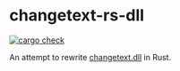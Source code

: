 # changetext-rs-dll

[![cargo check](https://github.com/dfint/changetext-rs-dll/actions/workflows/cargo-check.yml/badge.svg)](https://github.com/dfint/changetext-rs-dll/actions/workflows/cargo-check.yml)

An attempt to rewrite [changetext.dll](https://github.com/dfint/changetext.dll) in Rust.
